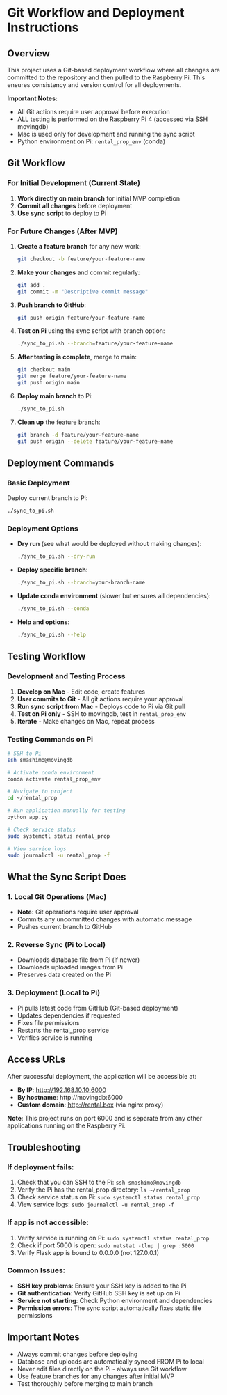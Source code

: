 # Git Workflow and Deployment Instructions

## Overview
This project uses a Git-based deployment workflow where all changes are committed to the repository and then pulled to the Raspberry Pi. This ensures consistency and version control for all deployments.

**Important Notes:**
- All Git actions require user approval before execution
- ALL testing is performed on the Raspberry Pi 4 (accessed via SSH movingdb)
- Mac is used only for development and running the sync script
- Python environment on Pi: `rental_prop_env` (conda)

## Git Workflow

### For Initial Development (Current State)
1. **Work directly on main branch** for initial MVP completion
2. **Commit all changes** before deployment
3. **Use sync script** to deploy to Pi

### For Future Changes (After MVP)
1. **Create a feature branch** for any new work:
   ```bash
   git checkout -b feature/your-feature-name
   ```

2. **Make your changes** and commit regularly:
   ```bash
   git add .
   git commit -m "Descriptive commit message"
   ```

3. **Push branch to GitHub**:
   ```bash
   git push origin feature/your-feature-name
   ```

4. **Test on Pi** using the sync script with branch option:
   ```bash
   ./sync_to_pi.sh --branch=feature/your-feature-name
   ```

5. **After testing is complete**, merge to main:
   ```bash
   git checkout main
   git merge feature/your-feature-name
   git push origin main
   ```

6. **Deploy main branch** to Pi:
   ```bash
   ./sync_to_pi.sh
   ```

7. **Clean up** the feature branch:
   ```bash
   git branch -d feature/your-feature-name
   git push origin --delete feature/your-feature-name
   ```

## Deployment Commands

### Basic Deployment
Deploy current branch to Pi:
```bash
./sync_to_pi.sh
```

### Deployment Options
- **Dry run** (see what would be deployed without making changes):
  ```bash
  ./sync_to_pi.sh --dry-run
  ```

- **Deploy specific branch**:
  ```bash
  ./sync_to_pi.sh --branch=your-branch-name
  ```

- **Update conda environment** (slower but ensures all dependencies):
  ```bash
  ./sync_to_pi.sh --conda
  ```

- **Help and options**:
  ```bash
  ./sync_to_pi.sh --help
  ```

## Testing Workflow

### Development and Testing Process
1. **Develop on Mac** - Edit code, create features
2. **User commits to Git** - All git actions require your approval
3. **Run sync script from Mac** - Deploys code to Pi via Git pull
4. **Test on Pi only** - SSH to movingdb, test in `rental_prop_env`
5. **Iterate** - Make changes on Mac, repeat process

### Testing Commands on Pi
```bash
# SSH to Pi
ssh smashimo@movingdb

# Activate conda environment
conda activate rental_prop_env

# Navigate to project
cd ~/rental_prop

# Run application manually for testing
python app.py

# Check service status
sudo systemctl status rental_prop

# View service logs
sudo journalctl -u rental_prop -f
```

## What the Sync Script Does

### 1. Local Git Operations (Mac)
- **Note:** Git operations require user approval
- Commits any uncommitted changes with automatic message
- Pushes current branch to GitHub

### 2. Reverse Sync (Pi to Local)
- Downloads database file from Pi (if newer)
- Downloads uploaded images from Pi
- Preserves data created on the Pi

### 3. Deployment (Local to Pi)
- Pi pulls latest code from GitHub (Git-based deployment)
- Updates dependencies if requested
- Fixes file permissions
- Restarts the rental_prop service
- Verifies service is running

## Access URLs
After successful deployment, the application will be accessible at:
- **By IP**: http://192.168.10.10:6000
- **By hostname**: http://movingdb:6000
- **Custom domain**: http://rental.box (via nginx proxy)

**Note**: This project runs on port 6000 and is separate from any other applications running on the Raspberry Pi.

## Troubleshooting

### If deployment fails:
1. Check that you can SSH to the Pi: `ssh smashimo@movingdb`
2. Verify the Pi has the rental_prop directory: `ls ~/rental_prop`
3. Check service status on Pi: `sudo systemctl status rental_prop`
4. View service logs: `sudo journalctl -u rental_prop -f`

### If app is not accessible:
1. Verify service is running on Pi: `sudo systemctl status rental_prop`
2. Check if port 5000 is open: `sudo netstat -tlnp | grep :5000`
3. Verify Flask app is bound to 0.0.0.0 (not 127.0.0.1)

### Common Issues:
- **SSH key problems**: Ensure your SSH key is added to the Pi
- **Git authentication**: Verify GitHub SSH key is set up on Pi
- **Service not starting**: Check Python environment and dependencies
- **Permission errors**: The sync script automatically fixes static file permissions

## Important Notes
- Always commit changes before deploying
- Database and uploads are automatically synced FROM Pi to local
- Never edit files directly on the Pi - always use Git workflow
- Use feature branches for any changes after initial MVP
- Test thoroughly before merging to main branch
